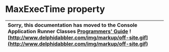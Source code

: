 <a href='Hidden comment: 
$Rev$
$Date$
'></a>

# MaxExecTime property #

| Sorry, this documentation has moved to the Console Application Runner Classes **[Programmers' Guide](http://wiki.delphidabbler.com/index.php/Docs/TPJCustomConsoleAppMaxExecTime)** ![http://www.delphidabbler.com/img/markup/off-site.gif](http://www.delphidabbler.com/img/markup/off-site.gif) |
|:--------------------------------------------------------------------------------------------------------------------------------------------------------------------------------------------------------------------------------------------------------------------------------------------------|